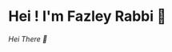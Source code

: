 # Hei ! I'm Fazley Rabbi 👋
###### Hei There 👋

<!--
**FazleyRabbiSarker/FazleyRabbiSarker** is a ✨ _special_ ✨ repository because its `README.md` (this file) appears on your GitHub profile.

Here are some ideas to get you started:

- 🔭 I’m currently working on : Etech Solution Ltd.
- 🌱 I’m currently learning : Testing Automation Tools & Laravel Framework
- 📫 How to reach me: sarkerrabbi250@gmail.com
- 😄 Pronouns: HE / HIS
- ⚡ Fun fact: CRICKET & FOOTBALL
-->
